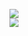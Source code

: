 [![](https://img.shields.io/badge/Made%20With-Github%20Spray-lightgrey.svg?style=for-the-badge&logo=github)](https://github.com/Annihil/github-spray#16707)  
[![](https://i.imgur.com/2DrTn0Z.gif)](https://github.com/Annihil/github-spray)
